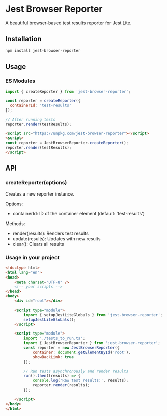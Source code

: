 # Jest Browser Reporter

A beautiful browser-based test results reporter for Jest Lite.

## Installation

```bash
npm install jest-browser-reporter
```

## Usage
### ES Modules
```javascript
import { createReporter } from 'jest-browser-reporter';

const reporter = createReporter({
  containerId: 'test-results'
});

// After running tests
reporter.render(testResults);
```

```html
<script src="https://unpkg.com/jest-browser-reporter"></script>
<script>
const reporter = JestBrowserReporter.createReporter();
reporter.render(testResults);
</script>
```

## API

### createReporter(options)
Creates a new reporter instance.

Options:

- containerId: ID of the container element (default: 'test-results')

Methods:
- render(results): Renders test results
- update(results): Updates with new results
- clear(): Clears all results


### Usage in your project

```html
<!doctype html>
<html lang="en">
<head>
    <meta charset="UTF-8" />
    <!-- your scripts -->
</head>
<body>
    <div id="root"></div>

    <script type="module">
        import { setupJestLiteGlobals } from 'jest-browser-reporter';
        setupJestLiteGlobals();
    </script>

    <script type="module">
        import './tests_to_run.ts';
        import { JestBrowserReporter } from 'jest-browser-reporter';
        const reporter = new JestBrowserReporter({
            container: document.getElementById('root'),
            showBackLink: true
        });

        // Run tests asynchronously and render results
        run().then((results) => {
            console.log('Raw test results:', results);
            reporter.render(results);            
        });

    </script>
</body>
</html>
```